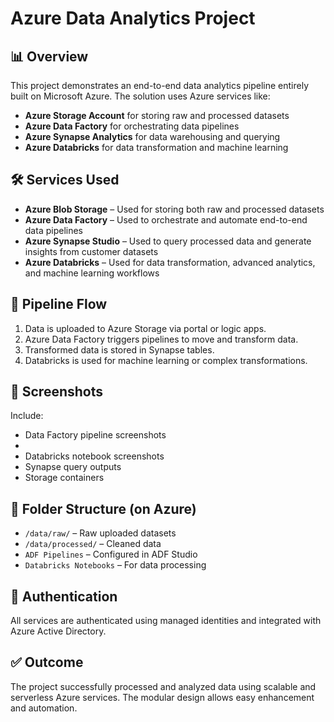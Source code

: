 # Azure Data Analytics Project

## 📊 Overview

This project demonstrates an end-to-end data analytics pipeline entirely built on Microsoft Azure. The solution uses Azure services like:

- **Azure Storage Account** for storing raw and processed datasets
- **Azure Data Factory** for orchestrating data pipelines
- **Azure Synapse Analytics** for data warehousing and querying
- **Azure Databricks** for data transformation and machine learning

## 🛠️ Services Used

- **Azure Blob Storage** –  Used for storing both raw and processed datasets
- **Azure Data Factory** – Used to orchestrate and automate end-to-end data pipelines
- **Azure Synapse Studio** – Used to query processed data and generate insights from customer datasets
- **Azure Databricks** – Used for data transformation, advanced analytics, and machine learning workflows

## 🔄 Pipeline Flow

1. Data is uploaded to Azure Storage via portal or logic apps.
2. Azure Data Factory triggers pipelines to move and transform data.
3. Transformed data is stored in Synapse tables.
4. Databricks is used for machine learning or complex transformations.

## 📸 Screenshots

Include:
- Data Factory pipeline screenshots
- 
- Databricks notebook screenshots
- Synapse query outputs
- Storage containers

## 📂 Folder Structure (on Azure)

- `/data/raw/` – Raw uploaded datasets
- `/data/processed/` – Cleaned data
- `ADF Pipelines` – Configured in ADF Studio
- `Databricks Notebooks` – For data processing

## 🔐 Authentication

All services are authenticated using managed identities and integrated with Azure Active Directory.

## ✅ Outcome

The project successfully processed and analyzed data using scalable and serverless Azure services. The modular design allows easy enhancement and automation.

